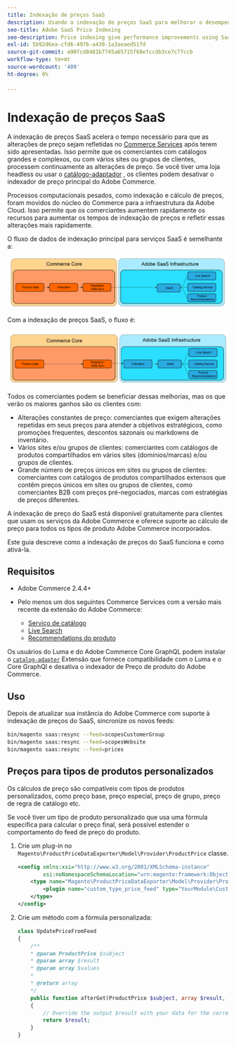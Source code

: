 ```yaml
---
title: Indexação de preços SaaS
description: Usando a indexação de preços SaaS para melhorar o desempenho
seo-title: Adobe SaaS Price Indexing
seo-description: Price indexing give performance improvements using SaaS infrastructure
exl-id: 5b92d6ea-cfd6-4976-a430-1a3aeaed51fd
source-git-commit: a90fcd8401b7745a65715f68efccdb3ce7c77ccb
workflow-type: tm+mt
source-wordcount: '409'
ht-degree: 0%

---
```


# Indexação de preços SaaS

A indexação de preços SaaS acelera o tempo necessário para que as alterações de preço sejam refletidas no [Commerce Services](../landing/saas.md) após terem sido apresentadas. Isso permite que os comerciantes com catálogos grandes e complexos, ou com vários sites ou grupos de clientes, processem continuamente as alterações de preço.
Se você tiver uma loja headless ou usar o [catálogo-adaptador](./catalog-adapter.md) , os clientes podem desativar o indexador de preço principal do Adobe Commerce.

Processos computacionais pesados, como indexação e cálculo de preços, foram movidos do núcleo do Commerce para a infraestrutura da Adobe Cloud. Isso permite que os comerciantes aumentem rapidamente os recursos para aumentar os tempos de indexação de preços e refletir essas alterações mais rapidamente.

O fluxo de dados de indexação principal para serviços SaaS é semelhante a:

![Fluxo de dados padrão](assets/old_way.png)

Com a indexação de preços SaaS, o fluxo é:

![Fluxo de dados de indexação de preço SaaS](assets/new_way.png)

Todos os comerciantes podem se beneficiar dessas melhorias, mas os que verão os maiores ganhos são os clientes com:

* Alterações constantes de preço: comerciantes que exigem alterações repetidas em seus preços para atender a objetivos estratégicos, como promoções frequentes, descontos sazonais ou markdowns de inventário.
* Vários sites e/ou grupos de clientes: comerciantes com catálogos de produtos compartilhados em vários sites (domínios/marcas) e/ou grupos de clientes.
* Grande número de preços únicos em sites ou grupos de clientes: comerciantes com catálogos de produtos compartilhados extensos que contêm preços únicos em sites ou grupos de clientes, como comerciantes B2B com preços pré-negociados, marcas com estratégias de preços diferentes.

A indexação de preço do SaaS está disponível gratuitamente para clientes que usam os serviços da Adobe Commerce e oferece suporte ao cálculo de preço para todos os tipos de produto Adobe Commerce incorporados.

Este guia descreve como a indexação de preços do SaaS funciona e como ativá-la.

## Requisitos

* Adobe Commerce 2.4.4+
* Pelo menos um dos seguintes Commerce Services com a versão mais recente da extensão do Adobe Commerce:

   * [Serviço de catálogo](../catalog-service/overview.md)
   * [Live Search](../live-search/guide-overview.md)
   * [Recommendations do produto](../product-recommendations/guide-overview.md)

Os usuários do Luma e do Adobe Commerce Core GraphQL podem instalar o [`catalog-adapter`](catalog-adapter.md) Extensão que fornece compatibilidade com o Luma e o Core GraphQl e desativa o indexador de Preço de produto do Adobe Commerce.

## Uso

Depois de atualizar sua instância do Adobe Commerce com suporte à indexação de preços do SaaS, sincronize os novos feeds:

```bash
bin/magento saas:resync --feed=scopesCustomerGroup
bin/magento saas:resync --feed=scopesWebsite
bin/magento saas:resync --feed=prices
```

## Preços para tipos de produtos personalizados

Os cálculos de preço são compatíveis com tipos de produtos personalizados, como preço base, preço especial, preço de grupo, preço de regra de catálogo etc.

Se você tiver um tipo de produto personalizado que usa uma fórmula específica para calcular o preço final, será possível estender o comportamento do feed de preço do produto.

1. Crie um plug-in no `Magento\ProductPriceDataExporter\Model\Provider\ProductPrice` classe.

   ```xml
   <config xmlns:xsi="http://www.w3.org/2001/XMLSchema-instance"
           xsi:noNamespaceSchemaLocation="urn:magento:framework:ObjectManager/etc/config.xsd">
       <type name="Magento\ProductPriceDataExporter\Model\Provider\ProductPrice">
           <plugin name="custom_type_price_feed" type="YourModule\CustomProductType\Plugin\UpdatePriceFromFeed" />
       </type>
   </config>
   ```

1. Crie um método com a fórmula personalizada:

   ```php
   class UpdatePriceFromFeed
   {
       /**
       * @param ProductPrice $subject
       * @param array $result
       * @param array $values
       *
       * @return array
       */
       public function afterGet(ProductPrice $subject, array $result, array $values) : array
       {
           // Override the output $result with your data for the corresponding products (see original method for details) 
           return $result;
       }
   }
   ```
